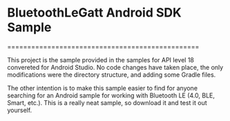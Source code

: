 # BluetoothLeGatt Android SDK Sample
================================================

This project is the sample provided in the samples for API level 18
convereted for Android Studio. No code changes have taken place, the
only modifications were the directory structure, and adding some
Gradle files.

The other intention is to make this sample easier to find for anyone
searching for an Android sample for working with Bluetooth LE (4.0,
BLE, Smart, etc.). This is a really neat sample, so download it and
test it out yourself.
